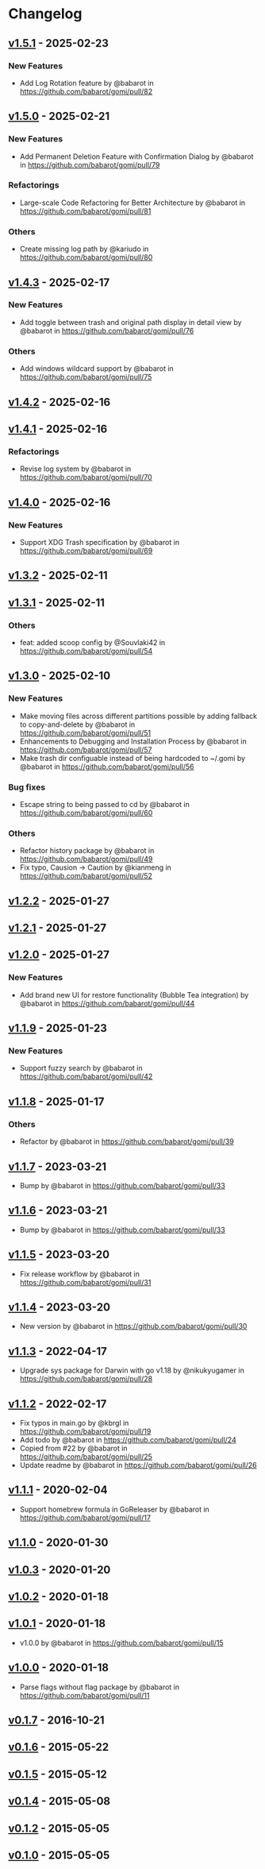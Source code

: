 # Changelog

## [v1.5.1](https://github.com/babarot/gomi/compare/v1.5.0...v1.5.1) - 2025-02-23
### New Features
- Add Log Rotation feature by @babarot in https://github.com/babarot/gomi/pull/82

## [v1.5.0](https://github.com/babarot/gomi/compare/v1.4.3...v1.5.0) - 2025-02-21
### New Features
- Add Permanent Deletion Feature with Confirmation Dialog   by @babarot in https://github.com/babarot/gomi/pull/79
### Refactorings
- Large-scale Code Refactoring for Better Architecture by @babarot in https://github.com/babarot/gomi/pull/81
### Others
- Create missing log path by @kariudo in https://github.com/babarot/gomi/pull/80

## [v1.4.3](https://github.com/babarot/gomi/compare/v1.4.2...v1.4.3) - 2025-02-17
### New Features
- Add toggle between trash and original path display in detail view by @babarot in https://github.com/babarot/gomi/pull/76
### Others
- Add windows wildcard support by @babarot in https://github.com/babarot/gomi/pull/75

## [v1.4.2](https://github.com/babarot/gomi/compare/v1.4.1...v1.4.2) - 2025-02-16

## [v1.4.1](https://github.com/babarot/gomi/compare/v1.4.0...v1.4.1) - 2025-02-16
### Refactorings
- Revise log system by @babarot in https://github.com/babarot/gomi/pull/70

## [v1.4.0](https://github.com/babarot/gomi/compare/v1.3.2...v1.4.0) - 2025-02-16
### New Features
- Support XDG Trash specification by @babarot in https://github.com/babarot/gomi/pull/69

## [v1.3.2](https://github.com/babarot/gomi/compare/v1.3.1...v1.3.2) - 2025-02-11

## [v1.3.1](https://github.com/babarot/gomi/compare/v1.3.0...v1.3.1) - 2025-02-11
### Others
- feat: added scoop config by @Souvlaki42 in https://github.com/babarot/gomi/pull/54

## [v1.3.0](https://github.com/babarot/gomi/compare/v1.2.2...v1.3.0) - 2025-02-10
### New Features
- Make moving files across different partitions possible by adding fallback to copy-and-delete by @babarot in https://github.com/babarot/gomi/pull/51
- Enhancements to Debugging and Installation Process by @babarot in https://github.com/babarot/gomi/pull/57
- Make trash dir configuable instead of being hardcoded to ~/.gomi by @babarot in https://github.com/babarot/gomi/pull/56
### Bug fixes
- Escape string to being passed to cd by @babarot in https://github.com/babarot/gomi/pull/60
### Others
- Refactor history package by @babarot in https://github.com/babarot/gomi/pull/49
- Fix typo, Causion -> Caution by @kianmeng in https://github.com/babarot/gomi/pull/52

## [v1.2.2](https://github.com/babarot/gomi/compare/v1.2.1...v1.2.2) - 2025-01-27

## [v1.2.1](https://github.com/babarot/gomi/compare/v1.2.0...v1.2.1) - 2025-01-27

## [v1.2.0](https://github.com/babarot/gomi/compare/v1.1.9...v1.2.0) - 2025-01-27
### New Features
- Add brand new UI for restore functionality (Bubble Tea integration) by @babarot in https://github.com/babarot/gomi/pull/44

## [v1.1.9](https://github.com/babarot/gomi/compare/v1.1.8...v1.1.9) - 2025-01-23
### New Features
- Support fuzzy search by @babarot in https://github.com/babarot/gomi/pull/42

## [v1.1.8](https://github.com/babarot/gomi/compare/v1.1.7...v1.1.8) - 2025-01-17
### Others
- Refactor by @babarot in https://github.com/babarot/gomi/pull/39

## [v1.1.7](https://github.com/babarot/gomi/compare/v1.1.5...v1.1.7) - 2023-03-21
- Bump by @babarot in https://github.com/babarot/gomi/pull/33

## [v1.1.6](https://github.com/babarot/gomi/compare/v1.1.5...v1.1.6) - 2023-03-21
- Bump by @babarot in https://github.com/babarot/gomi/pull/33

## [v1.1.5](https://github.com/babarot/gomi/compare/v1.1.4...v1.1.5) - 2023-03-20
- Fix release workflow by @babarot in https://github.com/babarot/gomi/pull/31

## [v1.1.4](https://github.com/babarot/gomi/compare/v1.1.3...v1.1.4) - 2023-03-20
- New version by @babarot in https://github.com/babarot/gomi/pull/30

## [v1.1.3](https://github.com/babarot/gomi/compare/v1.1.2...v1.1.3) - 2022-04-17
- Upgrade sys package for Darwin with go v1.18 by @nikukyugamer in https://github.com/babarot/gomi/pull/28

## [v1.1.2](https://github.com/babarot/gomi/compare/v1.1.1...v1.1.2) - 2022-02-17
- Fix typos in main.go by @kbrgl in https://github.com/babarot/gomi/pull/19
- Add todo by @babarot in https://github.com/babarot/gomi/pull/24
- Copied from #22 by @babarot in https://github.com/babarot/gomi/pull/25
- Update readme by @babarot in https://github.com/babarot/gomi/pull/26

## [v1.1.1](https://github.com/babarot/gomi/compare/v1.1.0...v1.1.1) - 2020-02-04
- Support homebrew formula in GoReleaser by @babarot in https://github.com/babarot/gomi/pull/17

## [v1.1.0](https://github.com/babarot/gomi/compare/v1.0.3...v1.1.0) - 2020-01-30

## [v1.0.3](https://github.com/babarot/gomi/compare/v1.0.2...v1.0.3) - 2020-01-20

## [v1.0.2](https://github.com/babarot/gomi/compare/v1.0.1...v1.0.2) - 2020-01-18

## [v1.0.1](https://github.com/babarot/gomi/compare/v1.0.0...v1.0.1) - 2020-01-18
- v1.0.0 by @babarot in https://github.com/babarot/gomi/pull/15

## [v1.0.0](https://github.com/babarot/gomi/compare/v0.1.7...v1.0.0) - 2020-01-18
- Parse flags without flag package by @babarot in https://github.com/babarot/gomi/pull/11

## [v0.1.7](https://github.com/babarot/gomi/compare/v0.1.6...v0.1.7) - 2016-10-21

## [v0.1.6](https://github.com/babarot/gomi/compare/v0.1.5...v0.1.6) - 2015-05-22

## [v0.1.5](https://github.com/babarot/gomi/compare/v0.1.4...v0.1.5) - 2015-05-12

## [v0.1.4](https://github.com/babarot/gomi/compare/v0.1.0...v0.1.4) - 2015-05-08

## [v0.1.2](https://github.com/babarot/gomi/commits/v0.1.2) - 2015-05-05

## [v0.1.0](https://github.com/babarot/gomi/commits/v0.1.0) - 2015-05-05

